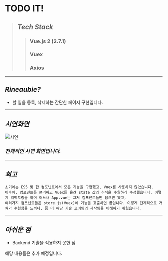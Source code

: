 # TODO IT!
>## _Tech Stack_
>>### Vue.js 2 (2.7.1)
>>### Vuex
>>### Axios


---
## _Rineaubie?_
- 할 일을 등록, 삭제하는 간단한 페이지 구현입니다.
---
## _시연화면_

![시연](https://user-images.githubusercontent.com/72784474/185155646-3fa8e81e-4fd5-490d-bf88-bab2a35a391f.gif)


### _전체적인 시연 화면입니다._

---

## _회고_
```
초기에는 ES5 및 한 컴포넌트에서 모든 기능을 구현했고, Vuex를 사용하지 않았습니다.
이후에, 컴포넌트를 분리하고 Vuex를 올려 state 값의 추적을 수월하게 수정했습니다. 이렇게 리팩토링을 하며 어느새 App.vue는 그저 컴포넌트들만 담으면 됐고,
여러가지 컴포넌트들은 store.js(Vuex)에 기능을 호출하면 끝입니다. 이렇게 단계적으로 거쳐가 수월함을 느끼니, 좀 더 해당 기술 코어팀의 제작팀을 이해하기 쉬웠습니다.
```
---

## _아쉬운 점_
- Backend 기술을 적용하지 못한 점

해당 내용들은 추가 예정입니다.






